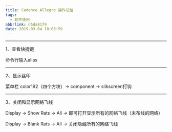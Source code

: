 ```yaml
---
title: Cadence Allegro 操作总结
tags:
  - 软件使用
abbrlink: d5da8179
date: 2019-03-04 18:03:59
---
```


---

1、查看快捷键

命令行输入alias

<!--more-->

---

2、显示丝印

菜单栏 color192（四个方块）-> component -> silkscreen打钩



---

3、关闭和显示网络飞线

Display -> Show Rats -> All -> 即可打开显示所有的网络飞线（未布线的网络）

Display -> Blank Rats -> All -> 关闭隐藏所有的网络飞线